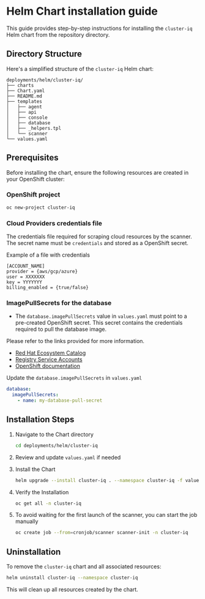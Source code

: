 # Helm Chart installation guide

This guide provides step-by-step instructions for installing the `cluster-iq` Helm chart from the repository directory.

## Directory Structure

Here's a simplified structure of the `cluster-iq` Helm chart:

```text
deployments/helm/cluster-iq/
├── charts
├── Chart.yaml
├── README.md
├── templates
│   ├── agent
│   ├── api
│   ├── console
│   ├── database
│   ├── _helpers.tpl
│   └── scanner
└── values.yaml
```

## Prerequisites

Before installing the chart, ensure the following resources are created in your OpenShift cluster:

### OpenShift project

```bash
oc new-project cluster-iq
```

### Cloud Providers credentials file

The credentials file required for scraping cloud resources by the scanner.
The secret name must be `credentials` and stored as a OpenShift secret.

Example of a file with credentials

```text
[ACCOUNT_NAME]
provider = {aws/gcp/azure}
user = XXXXXXX
key = YYYYYYY
billing_enabled = {true/false}
```

### ImagePullSecrets for the database

- The `database.imagePullSecrets` value in `values.yaml` must point to a pre-created OpenShift secret. This secret contains the credentials required to pull the database image.

Please refer to the links provided for more information.

- [Red Hat Ecosystem Catalog](https://catalog.redhat.com/software/containers/rhel8/postgresql-12/5db133bd5a13461646df330b?container-tabs=gti&gti-tabs=red-hat-login)
- [Registry Service Accounts](https://access.redhat.com/terms-based-registry)
- [OpenShift documentation](https://docs.openshift.com/container-platform/4.17/openshift_images/managing_images/using-image-pull-secrets.html#images-allow-pods-to-reference-images-from-secure-registries_using-image-pull-secrets)

Update the `database.imagePullSecrets` in `values.yaml`

```yaml
database:
  imagePullSecrets:
    - name: my-database-pull-secret
```

## Installation Steps

1. Navigate to the Chart directory

    ```bash
    cd deployments/helm/cluster-iq
    ```

2. Review and update `values.yaml` if needed
3. Install the Chart

    ```bash
    helm upgrade --install cluster-iq . --namespace cluster-iq -f values.yaml
    ```

4. Verify the Installation

    ```bash
    oc get all -n cluster-iq
    ```

5. To avoid waiting for the first launch of the scanner, you can start the job manually

    ```bash
    oc create job --from=cronjob/scanner scanner-init -n cluster-iq
    ```

## Uninstallation

To remove the `cluster-iq` chart and all associated resources:

  ```bash
  helm uninstall cluster-iq --namespace cluster-iq
  ```

This will clean up all resources created by the chart.

